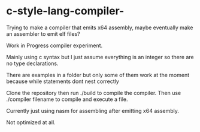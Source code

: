 # c-style-lang-compiler-
Trying to make a compiler that emits x64 assembly, maybe eventually make an assembler to emit elf files?

Work in Progress compiler experiment. 

Mainly using c syntax but I just assume everything is an integer so there are no type declarations. 

There are examples in a folder but only some of them work at the moment because while statements dont nest correctly

Clone the repository then run ./build to compile the compiler. Then use ./compiler filename to compile and execute a file.

Currently just using nasm for assembling after emitting x64 assembly.

Not optimized at all.
